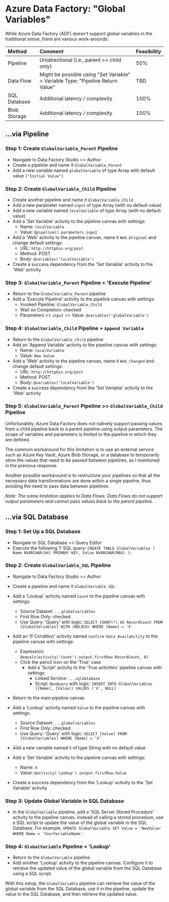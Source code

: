 # Azure Data Factory: "Global Variables"

While Azure Data Factory (ADF) doesn't support global variables in the traditional sense, there are various work-arounds:

| Method | Comment | Feasibility |      
| :--- | :--- | :--- |      
| Pipeline | Unidirectional {i.e., parent >> child only} | 50% |      
| Data Flow | Might be possible using "Set Variable" > Variable Type: "Pipeline Return Value" | TBD |      
| SQL Database | Additional latency / complexity | 100% |      
| Blob Storage | Additional latency / complexity | 100% |   
   
## ...via Pipeline

### Step 1: Create `GlobalVariable_Parent` Pipeline
  
* Navigate to Data Factory Studio >> Author
* Create a pipeline and name it `GlobalVariable_Parent`
* Add a new variable named `globalVariable` of type Array with default value `["Initial Value"]`

### Step 2: Create `GlobalVariable_Child` Pipeline
  
* Create another pipeline and name it `GlobalVariable_Child`
* Add a new parameter named `input` of type Array (with no default value)
* Add a new variable named `localVariable` of type Array (with no default value)
* Add a 'Set Variable' activity to the pipeline canvas with settings:
  * Name: `localVariable`
  * Value: `@pipeline().parameters.input`
* Add a 'Web' activity to the pipeline canvas, name it `Web_Original` and change default settings:
  * URL: `http://httpbin.org/post`
  * Method: POST
  * Body: `@variables('localVariable')`
* Create a success dependency from the 'Set Variable' activity to the 'Web' activity

### Step 3: `GlobalVariable_Parent` Pipeline + 'Execute Pipeline'

* Return to the `GlobalVariable_Parent` pipeline
* Add a 'Execute Pipeline' activity to the pipeline canvas with settings:
  * Invoked Pipeline: `GlobalVariable_Child`
  * Wait on Completion: checked
  * Parameters >> `input` >> Value: `@variables('globalVariable')`

### Step 4: `GlobalVariable_Child` Pipeline + `Append Variable`
  
* Return to the `GlobalVariable_Child` pipeline
* Add an 'Append Variable' activity to the pipeline canvas with settings:
  * Name: `localVariable`
  * Value: `New Value`
* Add a 'Web' activity to the pipeline canvas, name it `Web_Changed` and change default settings:
  * URL: `http://httpbin.org/post`
  * Method: POST
  * Body: `@variables('localVariable')`
* Create a success dependency from the 'Set Variable' activity to the 'Web' activity
  
### Step 5: `GlobalVariable_Parent` Pipeline >> `GlobalVariable_Child` Pipeline  
  
Unfortunately, Azure Data Factory does not natively support passing values from a child pipeline back to a parent pipeline using output parameters. The scope of variables and parameters is limited to the pipeline in which they are defined.

The common workaround for this limitation is to use an external service such as Azure Key Vault, Azure Blob Storage, or a database to temporarily store the values that need to be passed between pipelines, as I mentioned in the previous response.

Another possible workaround is to restructure your pipelines so that all the necessary data transformations are done within a single pipeline, thus avoiding the need to pass data between pipelines.

_Note: The same limitation applies to Data Flows. Data Flows do not support output parameters and cannot pass values back to the parent pipeline._

## ...via SQL Database  
   
### Step 1: Set Up a SQL Database  
   
* Navigate to SQL Database >> Query Editor
* Execute the following T-SQL query: `CREATE TABLE GlobalVariables ( Name NVARCHAR(64) PRIMARY KEY, Value NVARCHAR(MAX) );` 
   
### Step 2: Create `GlobalVariable_SQL` Pipeline  
   
* Navigate to Data Factory Studio >> Author 
* Create a pipeline and name it `GlobalVariable_SQL`
* Add a 'Lookup' activity named `Count` to the pipeline canvas with settings:
  * Source Dataset: `...globalvariables`
  * First Row Only: checked
  * Use Query: 'Query' with logic: `SELECT COUNT(*) AS RecordCount FROM [GlobalVariables] WITH (NOLOCK) WHERE [Name] = 'X'`
* Add an 'If Condition' activity named `Confirm Data Availability` to the pipeline canvas with settings:
  * Expression: `@equals(activity('Count').output.firstRow.RecordCount, 0)`
  * Click the pencil icon on the 'True' case
    * Add a 'Script' activity to the 'True activities' pipeline canvas with settings:
      * Linked Service: `...sqldatabase`
      * Script: `NonQuery` with logic: `INSERT INTO GlobalVariables ([Name], [Value]) VALUES ('X', NULL)`
* Return to the main pipeline canvas
* Add a 'Lookup' activity named `Value` to the pipeline canvas with settings:
  * Source Dataset: `...globalvariables`
  * First Row Only: checked
  * Use Query: 'Query' with logic: `SELECT [Value] FROM [GlobalVariables] WHERE [Name] = 'X'`
* Add a new variable named `X` of type String with no default value




* Add a 'Set Variable' activity to the pipeline canvas with settings:
  * Name: `X`
  * Value: `@activity('Lookup').output.firstRow.Value`
* Create a success dependency from the 'Lookup' activity to the 'Set Variable' activity
   
### Step 3: Update Global Variable in SQL Database  
   
* In the `GlobalVariable` pipeline, add a 'SQL Server Stored Procedure' activity to the pipeline canvas. Instead of calling a stored procedure, use a SQL script to update the value of the global variable in the SQL Database. For example, `UPDATE GlobalVariable SET Value = 'NewValue' WHERE Name = 'YourVariableName'`.  
   
### Step 4: `GlobalVariable` Pipeline + 'Lookup'  
   
* Return to the `GlobalVariable` pipeline.  
* Add another 'Lookup' activity to the pipeline canvas. Configure it to retrieve the updated value of the global variable from the SQL Database using a SQL script.  
   
With this setup, the `GlobalVariable` pipeline can retrieve the value of the global variable from the SQL Database, use it in the pipeline, update the value in the SQL Database, and then retrieve the updated value.

